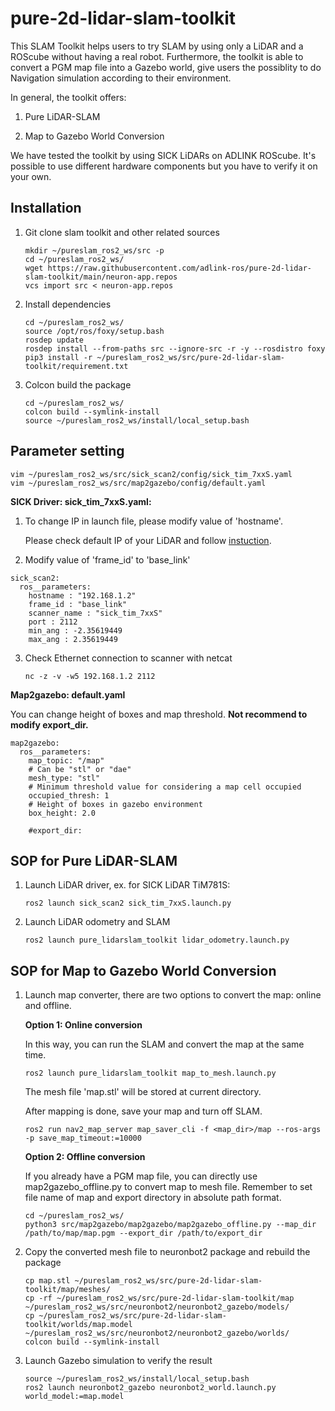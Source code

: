 # pure-2d-lidar-slam-toolkit

This SLAM Toolkit helps users to try SLAM by using only a LiDAR and a ROScube without having a real robot. Furthermore, the toolkit is able to convert a PGM map file into a Gazebo world, give users the possiblity to do Navigation simulation according to their environment.

In general, the toolkit offers:

1. Pure LiDAR-SLAM 

2. Map to Gazebo World Conversion

We have tested the toolkit by using SICK LiDARs on ADLINK ROScube. It's possible to use different hardware components but you have to verify it on your own.

## Installation

1. Git clone slam toolkit and other related sources
    ```
    mkdir ~/pureslam_ros2_ws/src -p
    cd ~/pureslam_ros2_ws/
    wget https://raw.githubusercontent.com/adlink-ros/pure-2d-lidar-slam-toolkit/main/neuron-app.repos
    vcs import src < neuron-app.repos 

    ```

2. Install dependencies
    ```
    cd ~/pureslam_ros2_ws/
    source /opt/ros/foxy/setup.bash
    rosdep update
    rosdep install --from-paths src --ignore-src -r -y --rosdistro foxy
    pip3 install -r ~/pureslam_ros2_ws/src/pure-2d-lidar-slam-toolkit/requirement.txt
    ```

3. Colcon build the package
    ```
    cd ~/pureslam_ros2_ws/
    colcon build --symlink-install 
    source ~/pureslam_ros2_ws/install/local_setup.bash
    ```
## Parameter setting
```
vim ~/pureslam_ros2_ws/src/sick_scan2/config/sick_tim_7xxS.yaml
vim ~/pureslam_ros2_ws/src/map2gazebo/config/default.yaml 
```
**SICK Driver: sick_tim_7xxS.yaml:**

1. To change IP in launch file, please modify value of 'hostname'.

    Please check default IP of your LiDAR and follow [instuction](https://github.com/SICKAG/sick_scan2).

2. Modify value of 'frame_id' to 'base_link'
```
sick_scan2:
  ros__parameters:
    hostname : "192.168.1.2"
    frame_id : "base_link"
    scanner_name : "sick_tim_7xxS"
    port : 2112
    min_ang : -2.35619449
    max_ang : 2.35619449
```
3. Check Ethernet connection to scanner with netcat
    ```
    nc -z -v -w5 192.168.1.2 2112
    ```
**Map2gazebo: default.yaml**

You can change height of boxes and map threshold. **Not recommend to modify export_dir.**
```
map2gazebo:
  ros__parameters:
    map_topic: "/map"
    # Can be "stl" or "dae"
    mesh_type: "stl"
    # Minimum threshold value for considering a map cell occupied
    occupied_thresh: 1
    # Height of boxes in gazebo environment
    box_height: 2.0

    #export_dir: 
```

## SOP for Pure LiDAR-SLAM 

1. Launch LiDAR driver, ex. for SICK LiDAR TiM781S:
    ```
    ros2 launch sick_scan2 sick_tim_7xxS.launch.py  
    ```

2. Launch LiDAR odometry and SLAM
    ```
    ros2 launch pure_lidarslam_toolkit lidar_odometry.launch.py 
    ```

## SOP for Map to Gazebo World Conversion

1. Launch map converter, there are two options to convert the map: online and offline.

    **Option 1: Online conversion**

    In this way, you can run the SLAM and convert the map at the same time.

    ```    
    ros2 launch pure_lidarslam_toolkit map_to_mesh.launch.py 
    ```
    
    The mesh file 'map.stl' will be stored at current directory.
 
    After mapping is done, save your map and turn off SLAM.

    ```
    ros2 run nav2_map_server map_saver_cli -f <map_dir>/map --ros-args -p save_map_timeout:=10000
    ```

    **Option 2: Offline conversion**

    If you already have a PGM map file, you can directly use map2gazebo_offline.py  to convert map to mesh file. Remember to set file name of map and export directory in absolute path format.

    ```
    cd ~/pureslam_ros2_ws/
    python3 src/map2gazebo/map2gazebo/map2gazebo_offline.py --map_dir /path/to/map/map.pgm --export_dir /path/to/export_dir
    ```

2. Copy the converted mesh file to neuronbot2 package and rebuild the package

    ```
    cp map.stl ~/pureslam_ros2_ws/src/pure-2d-lidar-slam-toolkit/map/meshes/
    cp -rf ~/pureslam_ros2_ws/src/pure-2d-lidar-slam-toolkit/map ~/pureslam_ros2_ws/src/neuronbot2/neuronbot2_gazebo/models/
    cp ~/pureslam_ros2_ws/src/pure-2d-lidar-slam-toolkit/worlds/map.model ~/pureslam_ros2_ws/src/neuronbot2/neuronbot2_gazebo/worlds/    
    colcon build --symlink-install
    ```
3. Launch Gazebo simulation to verify the result

    ```
    source ~/pureslam_ros2_ws/install/local_setup.bash
    ros2 launch neuronbot2_gazebo neuronbot2_world.launch.py world_model:=map.model
    ```
    



